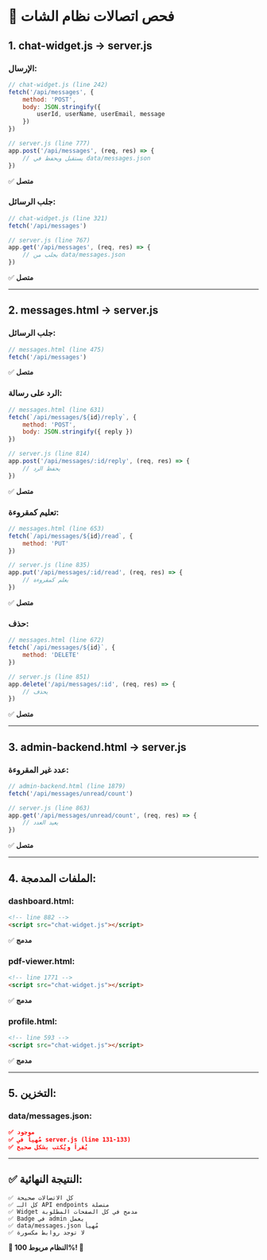 # 🔗 **فحص اتصالات نظام الشات**

## **1. chat-widget.js → server.js**

### **الإرسال:**
```javascript
// chat-widget.js (line 242)
fetch('/api/messages', {
    method: 'POST',
    body: JSON.stringify({
        userId, userName, userEmail, message
    })
})

// server.js (line 777)
app.post('/api/messages', (req, res) => {
    // يستقبل ويحفظ في data/messages.json
})
```
✅ **متصل**

### **جلب الرسائل:**
```javascript
// chat-widget.js (line 321)
fetch('/api/messages')

// server.js (line 767)
app.get('/api/messages', (req, res) => {
    // يجلب من data/messages.json
})
```
✅ **متصل**

---

## **2. messages.html → server.js**

### **جلب الرسائل:**
```javascript
// messages.html (line 475)
fetch('/api/messages')
```
✅ **متصل**

### **الرد على رسالة:**
```javascript
// messages.html (line 631)
fetch(`/api/messages/${id}/reply`, {
    method: 'POST',
    body: JSON.stringify({ reply })
})

// server.js (line 814)
app.post('/api/messages/:id/reply', (req, res) => {
    // يحفظ الرد
})
```
✅ **متصل**

### **تعليم كمقروءة:**
```javascript
// messages.html (line 653)
fetch(`/api/messages/${id}/read`, {
    method: 'PUT'
})

// server.js (line 835)
app.put('/api/messages/:id/read', (req, res) => {
    // يعلم كمقروءة
})
```
✅ **متصل**

### **حذف:**
```javascript
// messages.html (line 672)
fetch(`/api/messages/${id}`, {
    method: 'DELETE'
})

// server.js (line 851)
app.delete('/api/messages/:id', (req, res) => {
    // يحذف
})
```
✅ **متصل**

---

## **3. admin-backend.html → server.js**

### **عدد غير المقروءة:**
```javascript
// admin-backend.html (line 1879)
fetch('/api/messages/unread/count')

// server.js (line 863)
app.get('/api/messages/unread/count', (req, res) => {
    // يعيد العدد
})
```
✅ **متصل**

---

## **4. الملفات المدمجة:**

### **dashboard.html:**
```html
<!-- line 882 -->
<script src="chat-widget.js"></script>
```
✅ **مدمج**

### **pdf-viewer.html:**
```html
<!-- line 1771 -->
<script src="chat-widget.js"></script>
```
✅ **مدمج**

### **profile.html:**
```html
<!-- line 593 -->
<script src="chat-widget.js"></script>
```
✅ **مدمج**

---

## **5. التخزين:**

### **data/messages.json:**
```json
✅ موجود
✅ مُهيأ في server.js (line 131-133)
✅ يُقرأ ويُكتب بشكل صحيح
```

---

## **✅ النتيجة النهائية:**

```
✅ كل الاتصالات صحيحة
✅ كل الـ API endpoints متصلة
✅ Widget مدمج في كل الصفحات المطلوبة
✅ Badge في admin يعمل
✅ data/messages.json مُهيأ
✅ لا توجد روابط مكسورة
```

**🎉 النظام مربوط 100%! 🎉**
